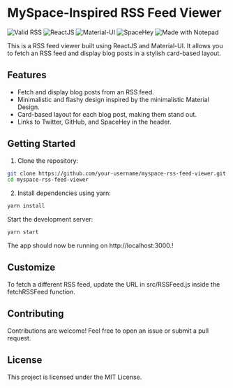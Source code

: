 # MySpace-Inspired RSS Feed Viewer

<img src="https://www.rssboard.org/rss-validator/images/valid-rss-rogers.png" alt="Valid RSS" />  <img src="https://img.shields.io/badge/ReactJS-61DAFB?style=for-the-badge&logo=react&logoColor=black" alt="ReactJS" />  <img src="https://img.shields.io/badge/Material--UI-0081CB?style=for-the-badge&logo=material-ui&logoColor=white" alt="Material-UI" />  <img src="https://img.shields.io/badge/SpaceHey-FF0000?style=for-the-badge&logo=spacehey&logoColor=white" alt="SpaceHey" />  <img src="http://www.notepad.org/notepad-logo3.gif" alt="Made with Notepad" />

This is a RSS feed viewer built using ReactJS and Material-UI. It allows you to fetch an RSS feed and display blog posts in a stylish card-based layout.

## Features

- Fetch and display blog posts from an RSS feed.
- Minimalistic and flashy design inspired by the minimalistic Material Design.
- Card-based layout for each blog post, making them stand out.
- Links to Twitter, GitHub, and SpaceHey in the header.

## Getting Started
1. Clone the repository:

```bash
git clone https://github.com/your-username/myspace-rss-feed-viewer.git
cd myspace-rss-feed-viewer
```

2. Install dependencies using yarn:
```bash
yarn install
```

Start the development server:
```bash
yarn start
```

The app should now be running on http://localhost:3000.!

## Customize
To fetch a different RSS feed, update the URL in src/RSSFeed.js inside the fetchRSSFeed function.

## Contributing
Contributions are welcome! Feel free to open an issue or submit a pull request.

## License
This project is licensed under the MIT License.


